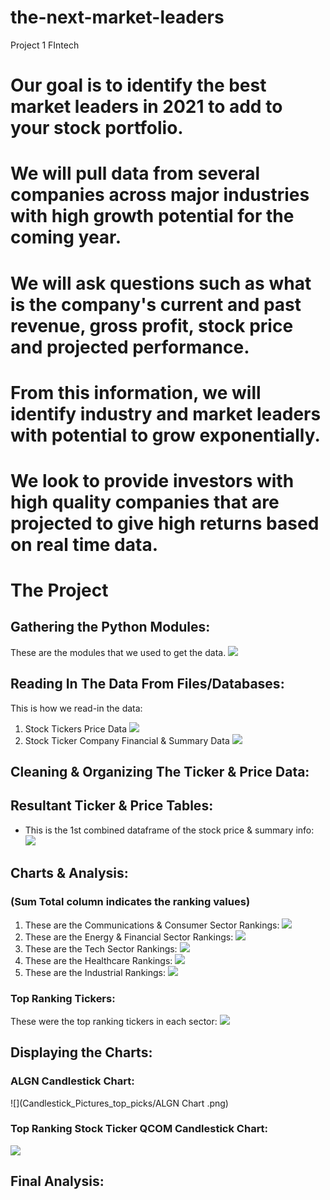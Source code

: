 # the-next-market-leaders
Project 1 FIntech 
# Our goal is to identify the best market leaders in 2021 to add to your stock portfolio. 
# We will pull data from several companies across major industries with high growth potential for the coming year.
# We will ask questions such as what is the company's current and past revenue, gross profit, stock price and projected performance.
# From this information, we will identify industry and market leaders with potential to grow exponentially. 
# We look to provide investors with high quality companies that are projected to give high returns based on real time data.


# The Project
## Gathering the Python Modules:
These are the modules that we used to get the data.
![](python_imports2.png) 

## Reading In The Data From Files/Databases:
This is how we read-in the data:
1. Stock Tickers Price Data
![](get_ticker_code.png)
2. Stock Ticker Company Financial & Summary Data
![](get_summary_code.png)
## Cleaning & Organizing The Ticker & Price Data:

## Resultant Ticker & Price Tables:
- This is the 1st combined dataframe of the stock price & summary info:
![](Unique_Summary_Table_DF.png)

## Charts & Analysis:
### (Sum Total column indicates the ranking values)
1. These are the Communications & Consumer Sector Rankings:
![](Rank_Tables_1.png)
2. These are the Energy & Financial Sector Rankings:
![](Rank_Tables_2.png)
3. These are the Tech Sector Rankings:
![](Tech_Sector_Rankings.png)
4. These are the Healthcare Rankings:
![](Healthcare_Ticker_Rankings.png)
5. These are the Industrial Rankings:
![](Industrial_Ticker_Rankings.png)

### Top Ranking Tickers:
These were the top ranking tickers in each sector:
![](Top_Ticker_Picks.png)

## Displaying the Charts:

### ALGN Candlestick Chart:
![](Candlestick_Pictures_top_picks/ALGN Chart .png)

### Top Ranking Stock Ticker QCOM Candlestick Chart:
![](QCOM_candlestick.png)

## Final Analysis:


